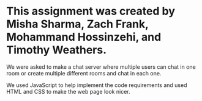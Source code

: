# This assignment was created by Misha Sharma, Zach Frank, Mohammand Hossinzehi, and Timothy Weathers. 

We were asked to make a chat server where multiple users can chat in one room or create multiple different rooms and chat in each one. 

We used JavaScript to help implement the code requirements and used HTML and CSS to make the web page look nicer. 
